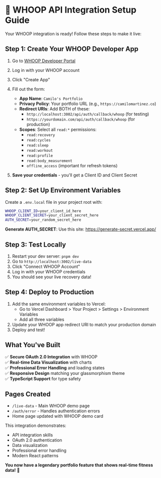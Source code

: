 # 🚀 WHOOP API Integration Setup Guide

Your WHOOP integration is ready! Follow these steps to make it live:

## Step 1: Create Your WHOOP Developer App

1. Go to [WHOOP Developer Portal](https://developer.whoop.com/)
2. Log in with your WHOOP account
3. Click "Create App"
4. Fill out the form:
   - **App Name**: `Camilo's Portfolio`
   - **Privacy Policy**: Your portfolio URL (e.g., `https://camilomartinez.co`)
   - **Redirect URIs**: Add BOTH of these:
     - `http://localhost:3002/api/auth/callback/whoop` (for testing)
     - `https://yourdomain.com/api/auth/callback/whoop` (for production)
   - **Scopes**: Select all `read:*` permissions:
     - `read:recovery`
     - `read:cycles` 
     - `read:sleep`
     - `read:workout`
     - `read:profile`
     - `read:body_measurement`
     - `offline_access` (important for refresh tokens)

5. **Save your credentials** - you'll get a Client ID and Client Secret

## Step 2: Set Up Environment Variables

Create a `.env.local` file in your project root with:

```bash
WHOOP_CLIENT_ID=your_client_id_here
WHOOP_CLIENT_SECRET=your_client_secret_here  
AUTH_SECRET=your_random_secret_here
```

**Generate AUTH_SECRET**: Use this site: https://generate-secret.vercel.app/

## Step 3: Test Locally

1. Restart your dev server: `pnpm dev`
2. Go to `http://localhost:3002/live-data`
3. Click "Connect WHOOP Account"
4. Log in with your WHOOP credentials
5. You should see your live recovery data!

## Step 4: Deploy to Production

1. Add the same environment variables to Vercel:
   - Go to Vercel Dashboard > Your Project > Settings > Environment Variables
   - Add all three variables
2. Update your WHOOP app redirect URI to match your production domain
3. Deploy and test!

## What You've Built

✅ **Secure OAuth 2.0 Integration** with WHOOP  
✅ **Real-time Data Visualization** with charts  
✅ **Professional Error Handling** and loading states  
✅ **Responsive Design** matching your glassmorphism theme  
✅ **TypeScript Support** for type safety  

## Pages Created

- `/live-data` - Main WHOOP demo page
- `/auth/error` - Handles authentication errors
- Home page updated with WHOOP demo card

This integration demonstrates:
- API integration skills
- OAuth 2.0 authentication
- Data visualization
- Professional error handling
- Modern React patterns

**You now have a legendary portfolio feature that shows real-time fitness data!** 🎉
